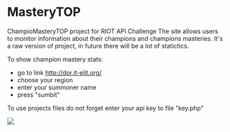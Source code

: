 # MasteryTOP
СhampioMasteryTOP project for RIOT API Challenge
The site allows users to monitor information about their champions and champions masteries. It's a raw version of project, in future there will be a lot of statictics.

To show champion mastery stats:
- go to link http://dor.it-elit.org/ 
- choose your region
- enter your summoner name
- press "sumbit"

To use projects files do not forget enter your api key to file "key.php"

<img src='http://cs628424.vk.me/v628424545/53616/yX3U7u76tVU.jpg'>
